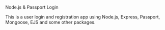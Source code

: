 Node.js & Passport Login


This is a user login and registration app using Node.js, Express, Passport, Mongoose, EJS and some other packages.
